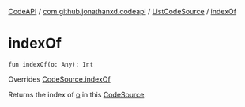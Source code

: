 [CodeAPI](../../index.md) / [com.github.jonathanxd.codeapi](../index.md) / [ListCodeSource](index.md) / [indexOf](.)

# indexOf

`fun indexOf(o: Any): Int`

Overrides [CodeSource.indexOf](../-code-source/index-of.md)

Returns the index of [o](index-of.md#com.github.jonathanxd.codeapi.ListCodeSource$indexOf(kotlin.Any)/o) in this [CodeSource](../-code-source/index.md).

